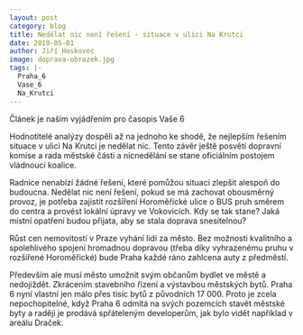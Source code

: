 ```yaml
---
layout: post
category: blog
title: Nedělat nic není řešení - situace v ulici Na Krutci
date: 2019-05-01
author: Jiří Hoskovec
image: doprava-obrazek.jpg
tags: |-
  Praha_6
  Vase_6
  Na_Krutci
---
```

Článek je naším vyjádřením pro časopis Vaše 6

Hodnotitelé analýzy dospěli až na jednoho ke shodě, že nejlepším řešením situace v ulici Na Krutci je nedělat nic. Tento závěr ještě posvětí dopravní komise a rada městské části a nicnedělání se stane oficiálním postojem vládnoucí koalice.

Radnice nenabízí žádné řešení, které pomůžou situaci zlepšit alespoň do budoucna. Nedělat nic není řešení, pokud se má zachovat obousměrný provoz, je potřeba zajistit rozšíření Horoměřické ulice o BUS pruh směrem do centra a provést lokální úpravy ve Vokovicích. Kdy se tak stane? Jaká místní opatření budou přijata, aby se stala doprava snesitelnou?

Růst cen nemovitostí v Praze vyhání lidi za město. Bez možnosti kvalitního a spolehlivého spojení hromadnou dopravou (třeba díky vyhrazenému pruhu v rozšířené Horoměřické) bude Praha každé ráno zahlcena auty z předměstí.

Především ale musí město umožnit svým občanům bydlet ve městě a nedojíždět. Zkrácením stavebního řízení a výstavbou městských bytů. Praha 6 nyní vlastní jen málo přes tisíc bytů z původních 17 000. Proto je zcela nepochopitelné, když Praha 6 odmítá na svých pozemcích stavět městské byty a raději je prodává spřáteleným developerům, jak bylo vidět například v areálu Draček.

